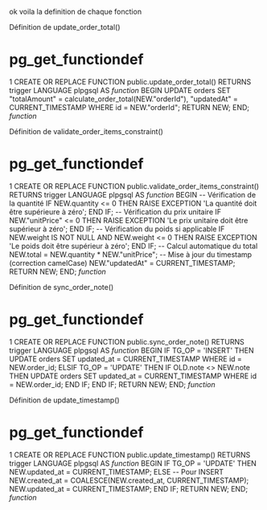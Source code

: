 ok voila la definition de chaque fonction 


 Définition de update_order_total()


#	pg_get_functiondef
1	CREATE OR REPLACE FUNCTION public.update_order_total() RETURNS trigger LANGUAGE plpgsql AS $function$ BEGIN UPDATE orders SET "totalAmount" = calculate_order_total(NEW."orderId"), "updatedAt" = CURRENT_TIMESTAMP WHERE id = NEW."orderId"; RETURN NEW; END; $function$


Définition de validate_order_items_constraint()

#	pg_get_functiondef
1	CREATE OR REPLACE FUNCTION public.validate_order_items_constraint() RETURNS trigger LANGUAGE plpgsql AS $function$ BEGIN -- Vérification de la quantité IF NEW.quantity <= 0 THEN RAISE EXCEPTION 'La quantité doit être supérieure à zéro'; END IF; -- Vérification du prix unitaire IF NEW."unitPrice" <= 0 THEN RAISE EXCEPTION 'Le prix unitaire doit être supérieur à zéro'; END IF; -- Vérification du poids si applicable IF NEW.weight IS NOT NULL AND NEW.weight <= 0 THEN RAISE EXCEPTION 'Le poids doit être supérieur à zéro'; END IF; -- Calcul automatique du total NEW.total = NEW.quantity * NEW."unitPrice"; -- Mise à jour du timestamp (correction camelCase) NEW."updatedAt" = CURRENT_TIMESTAMP; RETURN NEW; END; $function$


Définition de sync_order_note()

#	pg_get_functiondef
1	CREATE OR REPLACE FUNCTION public.sync_order_note() RETURNS trigger LANGUAGE plpgsql AS $function$ BEGIN IF TG_OP = 'INSERT' THEN UPDATE orders SET updated_at = CURRENT_TIMESTAMP WHERE id = NEW.order_id; ELSIF TG_OP = 'UPDATE' THEN IF OLD.note <> NEW.note THEN UPDATE orders SET updated_at = CURRENT_TIMESTAMP WHERE id = NEW.order_id; END IF; END IF; RETURN NEW; END; $function$



Définition de update_timestamp()

#	pg_get_functiondef
1	CREATE OR REPLACE FUNCTION public.update_timestamp() RETURNS trigger LANGUAGE plpgsql AS $function$ BEGIN IF TG_OP = 'UPDATE' THEN NEW.updated_at = CURRENT_TIMESTAMP; ELSE -- Pour INSERT NEW.created_at = COALESCE(NEW.created_at, CURRENT_TIMESTAMP); NEW.updated_at = CURRENT_TIMESTAMP; END IF; RETURN NEW; END; $function$